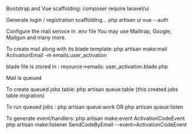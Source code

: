 Bootstrap and Vue scaffolding:
composer require laravel/ui

Generate login / registration scaffolding...
php artisan ui vue --auth

Configure the mail serivce in .env file
You may use Mailtrap, Google, Mailgun and many more.

To create mail along with its blade template:
    php artisan make:mail ActivationEmail -m emails.user_activation

blade file is stored in :
resource->emails:
user_activation.blade.php

Mail is queued

To create queued jobs table:
        php artisan queue:table {this created jobs table migration}

To run queued jobs :
    php artisan queue:work    OR
    php artisan queue:listen

To generate event/handlers:
    php artisan make:event ActivationCodeEvent
    php artisan make:listener SendCodeByEmail --event=ActivationCodeEvent